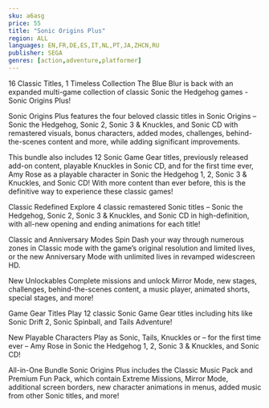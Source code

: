 ```yaml
---
sku: a6asg
price: 55
title: "Sonic Origins Plus"
region: ALL
languages: EN,FR,DE,ES,IT,NL,PT,JA,ZHCN,RU
publisher: SEGA
genres: [action,adventure,platformer]
---
```

 16 Classic Titles, 1 Timeless Collection
The Blue Blur is back with an expanded multi-game collection of classic Sonic the Hedgehog games - Sonic Origins Plus!

Sonic Origins Plus features the four beloved classic titles in Sonic Origins – Sonic the Hedgehog, Sonic 2, Sonic 3 &amp; Knuckles, and Sonic CD with remastered visuals, bonus characters, added modes, challenges, behind-the-scenes content and more, while adding significant improvements.

This bundle also includes 12 Sonic Game Gear titles, previously released add-on content, playable Knuckles in Sonic CD, and for the first time ever, Amy Rose as a playable character in Sonic the Hedgehog 1, 2, Sonic 3 &amp; Knuckles, and Sonic CD! With more content than ever before, this is the definitive way to experience these classic games!

Classic Redefined
Explore 4 classic remastered Sonic titles – Sonic the Hedgehog, Sonic 2, Sonic 3 &amp; Knuckles, and Sonic CD in high-definition, with all-new opening and ending animations for each title!

Classic and Anniversary Modes
Spin Dash your way through numerous zones in Classic mode with the game’s original resolution and limited lives, or the new Anniversary Mode with unlimited lives in revamped widescreen HD.

New Unlockables
Complete missions and unlock Mirror Mode, new stages, challenges, behind-the-scenes content, a music player, animated shorts, special stages, and more!

Game Gear Titles
Play 12 classic Sonic Game Gear titles including hits like Sonic Drift 2, Sonic Spinball, and Tails Adventure!

New Playable Characters
Play as Sonic, Tails, Knuckles or – for the first time ever – Amy Rose in Sonic the Hedgehog 1, 2, Sonic 3 &amp; Knuckles, and Sonic CD!

All-in-One Bundle
Sonic Origins Plus includes the Classic Music Pack and Premium Fun Pack, which contain Extreme Missions, Mirror Mode, additional screen borders, new character animations in menus, added music from other Sonic titles, and more!